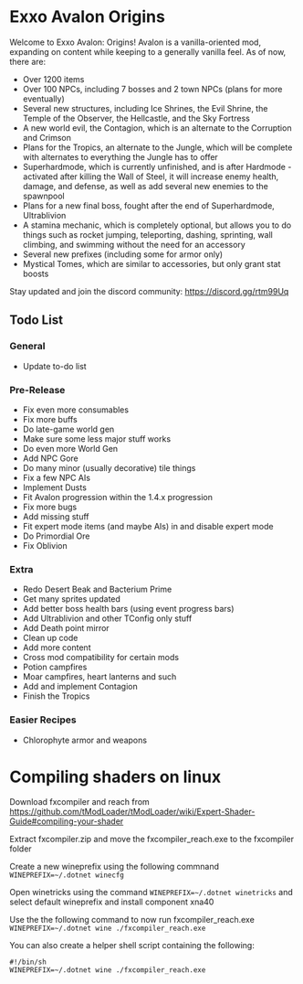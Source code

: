 # Exxo Avalon Origins

Welcome to Exxo Avalon: Origins! Avalon is a vanilla-oriented mod, expanding on content while keeping to a generally vanilla feel. As of now, there are:
- Over 1200 items
- Over 100 NPCs, including 7 bosses and 2 town NPCs (plans for more eventually)
- Several new structures, including Ice Shrines, the Evil Shrine, the Temple of the Observer, the Hellcastle, and the Sky Fortress
- A new world evil, the Contagion, which is an alternate to the Corruption and Crimson
- Plans for the Tropics, an alternate to the Jungle, which will be complete with alternates to everything the Jungle has to offer
- Superhardmode, which is currently unfinished, and is after Hardmode - activated after killing the Wall of Steel, it will increase enemy health, damage, and defense, as well as add several new enemies to the spawnpool
- Plans for a new final boss, fought after the end of Superhardmode, Ultrablivion
- A stamina mechanic, which is completely optional, but allows you to do things such as rocket jumping, teleporting, dashing, sprinting, wall climbing, and swimming without the need for an accessory
- Several new prefixes (including some for armor only)
- Mystical Tomes, which are similar to accessories, but only grant stat boosts

Stay updated and join the discord community: <https://discord.gg/rtm99Uq>

## Todo List

### General

* Update to-do list

### Pre-Release

* Fix even more consumables
* Fix more buffs
* Do late-game world gen
* Make sure some less major stuff works
* Do even more World Gen
* Add NPC Gore
* Do many minor (usually decorative) tile things
* Fix a few NPC AIs
* Implement Dusts
* Fit Avalon progression within the 1.4.x progression
* Fix more bugs
* Add missing stuff
* Fit expert mode items (and maybe AIs) in and disable expert mode
* Do Primordial Ore
* Fix Oblivion

### Extra

* Redo Desert Beak and Bacterium Prime
* Get many sprites updated
* Add better boss health bars (using event progress bars)
* Add Ultrablivion and other TConfig only stuff
* Add Death point mirror
* Clean up code
* Add more content
* Cross mod compatibility for certain mods
* Potion campfires
* Moar campfires, heart lanterns and such
* Add and implement Contagion
* Finish the Tropics

### Easier Recipes

* Chlorophyte armor and weapons

# Compiling shaders on linux

Download fxcompiler and reach
from https://github.com/tModLoader/tModLoader/wiki/Expert-Shader-Guide#compiling-your-shader

Extract fxcompiler.zip and move the fxcompiler_reach.exe to the fxcompiler folder

Create a new wineprefix using the following commnand `WINEPREFIX=~/.dotnet winecfg`

Open winetricks using the command `WINEPREFIX=~/.dotnet winetricks` and select default wineprefix and install component
xna40

Use the the following command to now run fxcompiler_reach.exe `WINEPREFIX=~/.dotnet wine ./fxcompiler_reach.exe`

You can also create a helper shell script containing the following:

```shell
#!/bin/sh
WINEPREFIX=~/.dotnet wine ./fxcompiler_reach.exe
```